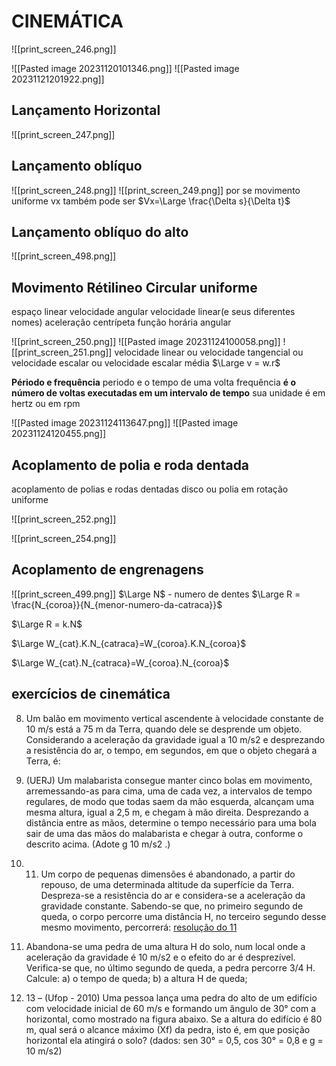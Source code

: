 # CINEMÁTICA

![[print_screen_246.png]]

![[Pasted image 20231120101346.png]]
![[Pasted image 20231121201922.png]]

## Lançamento Horizontal



![[print_screen_247.png]]



## Lançamento oblíquo

![[print_screen_248.png]]
![[print_screen_249.png]]
por se movimento uniforme vx também pode ser $Vx=\Large \frac{\Delta s}{\Delta t}$

## Lançamento oblíquo do alto

![[print_screen_498.png]]

## Movimento Rétilineo Circular uniforme

espaço linear
velocidade angular
velocidade linear(e seus diferentes nomes)
aceleração centrípeta
função horária angular


![[print_screen_250.png]]
![[Pasted image 20231124100058.png]]
![[print_screen_251.png]]
velocidade linear ou velocidade tangencial ou velocidade escalar ou velocidade escalar média
$\Large v = w.r$

**Périodo e frequência**
periodo e o tempo de uma volta
frequência **é o número de voltas executadas em um intervalo de tempo** sua unidade é em hertz ou em rpm

![[Pasted image 20231124113647.png]]
![[Pasted image 20231124120455.png]]

## Acoplamento de polia e roda dentada

acoplamento de polias e rodas dentadas
disco ou polia em rotação uniforme

![[print_screen_252.png]]


![[print_screen_254.png]]



## Acoplamento de engrenagens
![[print_screen_499.png]]
$\Large N$ - numero de dentes
$\Large R = \frac{N_{coroa}}{N_{menor-numero-da-catraca}}$

$\Large R = k.N$

$\Large W_{cat}.K.N_{catraca}=W_{coroa}.K.N_{coroa}$

$\Large W_{cat}.N_{catraca}=W_{coroa}.N_{coroa}$

## exercícios de cinemática
8. Um balão em movimento vertical ascendente à velocidade constante de 10 m/s está a 75 m da Terra, quando dele se desprende um objeto. Considerando a aceleração da gravidade igual a 10 m/s2 e desprezando a resistência do ar, o tempo, em segundos, em que o objeto chegará a Terra, é:
9. (UERJ) Um malabarista consegue manter cinco bolas em movimento, arremessando-as para cima, uma de cada vez, a intervalos de tempo regulares, de modo que todas saem da mão esquerda, alcançam uma mesma altura, igual a 2,5 m, e chegam à mão direita. Desprezando a distância entre as mãos, determine o tempo necessário para uma bola sair de uma das mãos do malabarista e chegar à outra, conforme o descrito acima. (Adote g 10 m/s2 .)
11. 11. Um corpo de pequenas dimensões é abandonado, a partir do repouso, de uma determinada altitude da superfície da Terra. Despreza-se a resistência do ar e considera-se a aceleração da gravidade constante. Sabendo-se que, no primeiro segundo de queda, o corpo percorre uma distância H, no terceiro segundo desse mesmo movimento, percorrerá: 
	  [resolução do 11](https://www.youtube.com/watch?v=Ko7N5gUz8ro)
16. Abandona-se uma pedra de uma altura H do solo, num local onde a aceleração da gravidade é 10 m/s2 e o efeito do ar é desprezível. Verifica-se que, no último segundo de queda, a pedra percorre 3/4 H. Calcule: a) o tempo de queda; b) a altura H de queda;

18. 13 – (Ufop - 2010) Uma pessoa lança uma pedra do alto de um edifício com velocidade inicial de 60 m/s e formando um ângulo de 30° com a horizontal, como mostrado na figura abaixo. Se a altura do edifício é 80 m, qual será o alcance máximo (Xf) da pedra, isto é, em que posição horizontal ela atingirá o solo? (dados: sen 30° = 0,5, cos 30° = 0,8 e g = 10 m/s2)

